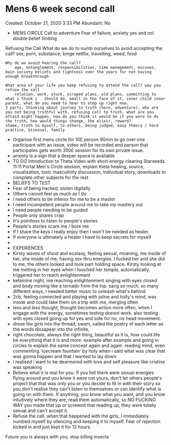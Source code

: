 # Mens 6 week second call

Created: October 21, 2020 3:33 PM
Abundant: No

- MENS CIRCLE
Call to adventure
Fear of failure, anxiety
yes and no! double belief limiting

Refusing the Call
What do we do to numb ourselves to avoid accepting the call?
sex, porn, substance, binge netflix, travelling, weed, food

```
Why do we avoid hearing the call?
	age, entanglement, responsibilities, time management, excuses, main society beliefs and tightness over the years for not having enough breakthrough

What area of your life you keep refusing to attend the call? way you refuse the call
	relation, work, stuck, scraped plans, old plans, committing to what i think i 	should do, small in the face of it, inner child inner parent, what do you need to hear to step up right now.
3 parts, thinking about journey to truth (hero, adventure), who are you not being truthful with, refusing call to truth, what are you afraid might happen, how do you think it would be if you were to do the truth, how would things change, the elixir, reward?
shame, truth to myself, to others, being judged, easy theory / hard practice, bisexual, family

```

- Organise first mens circle for 10£ person 90min to go over one participant with an issue, video will be recorded and person that participates gets worth 350£ session for its own private issue.
- anxiety is a sign that a deeper space is available
- TO DO
Introduction to Theta Video with short energy clearing
Starseeds
11:11 Portal
Men's Circle session, explain theta healing, source, visualisation, toxic masculinity discussion, individual story, downloads to complete other subjects for the rest
- BELIEFS TO TEST
- Fear of being hacked, stolen digitally
- Others cannot feel as much as I do
- I need others to be inferior for me to be a master
- I need incompetent people around me to take my mastery out
- I need people needing to be guided
- People only shares crap
- It's pointless to listen to people's stories
- People's stories scare me / bore me
- If I share the keys I really enjoy then I won't be needed as healer.
- If everyone is ultimately a healer I have to keep secrets for myself
- 
- EXPERIENCES
- Kirsty waves of shout and ecstasy, feeling sexual, moaning, me inside of her, she inside of me, having sex thru energies. I fucked her and she did to me, the others looked and took part holding space. Kirsty looking at me melting in her eyes when I touched her temple, automatically, triggered her to reach enlightenment
- ketamine night, me reaching enlightenment singing with eyes closed and body moving like a tornado from the hip. sang so much, so many different ways, I needed better music to unleash what's behind
- 2cb, feeling connected and playing with joline and holly's mind, was inside and could take them on a trip with me, merging often
- less and less thought, thought becomes action more often, when I engage with the energy, sometimes testing doesnt work. also testing with eyes closed going up for yes and side for no, no head movement.
- drove the girls into the thread, swam, sailed the poetry of each letter as the words dissapear into the infinite,
- right chocolate, always the right thing, beautiful as it is, how could life be everything that it is and more. example after example and going in circles to explain the same concept again and again. reading mind, even commenting 'icecream fountain' by holy when i said what was clear that was gonna happen and that i wanted to lay down
- i realised i want to be dearmored with love and self pleasure like cristina was speaking
- Believe what it is real for you. If you felt there were sexual energies flying around and you know it were not yours, don't let others people's project that that was only you or you decide to fit in with their story so you don't realise they can't listen to themselves or can identify what is going on with them. If anything, you know what you want, and you know intuitively where they are, read them automatically, so NO FUCKING WAY you made that up or screwed that reading up, they were totally sexual and can't accept it.
- Refuse the call, when that happened with the girls, I immediately numbed myself by silencing and keeping it to myself. Fear of rejection kicked in and just kept it for 12 hours.

Future you is always with you, stop killing insects